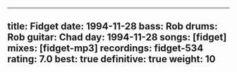 
---
title: Fidget
date: 1994-11-28
bass:	Rob
drums:	Rob
guitar:	Chad
day: 1994-11-28
songs: [fidget]
mixes: [fidget-mp3]
recordings: fidget-534
rating: 7.0
best: true
definitive: true
weight: 10
---
